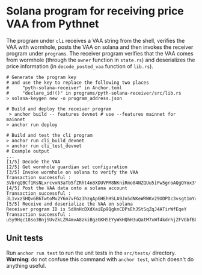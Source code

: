 # Solana program for receiving price VAA from Pythnet

The program under `cli` receives a VAA string from the shell, verifies the VAA with wormhole, posts the VAA on solana and then invokes the receiver program under `programs`.
The receiver program verifies that the VAA comes from wormhole (through the `owner` function in `state.rs`) and deserializes the price information (in `decode_posted_vaa` function of `lib.rs`).

```shell
# Generate the program key
# and use the key to replace the following two places
#     "pyth-solana-receiver" in Anchor.toml
#     "declare_id!()" in programs/pyth-solana-receiver/src/lib.rs
> solana-keygen new -o program_address.json

# Build and deploy the receiver program
 > anchor build -- features devnet # use --features mainnet for mainnet
> anchor run deploy

# Build and test the cli program
> anchor run cli_build_devnet
> anchor run cli_test_devnet
# Example output
...
[1/5] Decode the VAA
[2/5] Get wormhole guardian set configuration
[3/5] Invoke wormhole on solana to verify the VAA
Transaction successful : 3VbrqQBCf1RsNLxrcvxN3aTb5fZRht4n8XDUVPM8NKniRmo84NZQUu5iFw5groAQgQYox3YCqaMjKc2WTpPU1yqV
[4/5] Post the VAA data onto a solana account
Transaction successful : 3L1vxzSHQv6B6TwtoMv2Y6m7vFGz3hzqApGHEhHSLA9Jn5dNKeWRWKv29UDPDc3vsgt1mYueamUPPt6bHGGEkbxh
[5/5] Receive and deserialize the VAA on solana
Receiver program ID is 5dXnHcDXdXaiEp9QgknCDPsEhJStSqZqJ4ATirWfEqeY
Transaction successful : u5y9Hqc18so3BnjSUvZkLZR4mvA8zkiBgzGKHSEYyWkHQhH3uQatM7xWf4kdrhjZFVGbfBLdR8RJJUmuf28ePtG
```

## Unit tests

Run `anchor run test` to run the unit tests in the `src/tests/` directory.
**Warning**: do not confuse this command with `anchor test`, which doesn't do anything useful.
